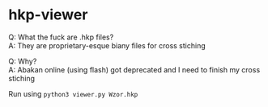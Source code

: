 # hkp-viewer
Q: What the fuck are .hkp files?  
A: They are proprietary-esque biany files for cross stiching  

Q: Why?  
A: Abakan online (using flash) got deprecated and I need to finish my cross stiching  

Run using `python3 viewer.py Wzor.hkp` 